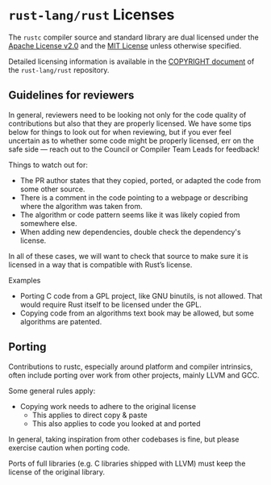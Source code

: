 # `rust-lang/rust` Licenses

The `rustc` compiler source and standard library are dual licensed under the [Apache License v2.0](https://github.com/rust-lang/rust/blob/master/LICENSE-APACHE) and the [MIT License](https://github.com/rust-lang/rust/blob/master/LICENSE-MIT) unless otherwise specified.

Detailed licensing information is available in the [COPYRIGHT document](https://github.com/rust-lang/rust/blob/master/COPYRIGHT) of the `rust-lang/rust` repository.

## Guidelines for reviewers

In general, reviewers need to be looking not only for the code quality of contributions but also
that they are properly licensed.
We have some tips below for things to look out for when reviewing, but if you ever feel uncertain
as to whether some code might be properly licensed, err on the safe side — reach out to the Council
or Compiler Team Leads for feedback!

Things to watch out for:

- The PR author states that they copied, ported, or adapted the code from some other source.
- There is a comment in the code pointing to a webpage or describing where the algorithm was taken
from.
- The algorithm or code pattern seems like it was likely copied from somewhere else.
- When adding new dependencies, double check the dependency's license.

In all of these cases, we will want to check that source to make sure it is licensed in a way
that is compatible with Rust’s license.

Examples

- Porting C code from a GPL project, like GNU binutils, is not allowed. That would require Rust
itself to be licensed under the GPL.
- Copying code from an algorithms text book may be allowed, but some algorithms are patented.

## Porting

Contributions to rustc, especially around platform and compiler intrinsics, often include porting
over work from other projects, mainly LLVM and GCC.

Some general rules apply:

- Copying work needs to adhere to the original license
    - This applies to direct copy & paste
    - This also applies to code you looked at and ported

In general, taking inspiration from other codebases is fine, but please exercise caution when
porting code.

Ports of full libraries (e.g. C libraries shipped with LLVM) must keep the license of the original
library.
